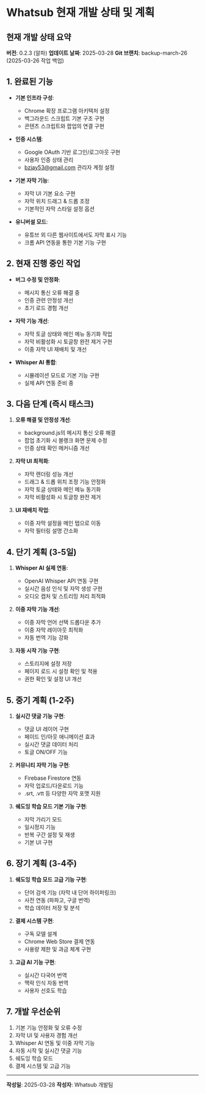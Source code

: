 # Whatsub 현재 개발 상태 및 계획

## 현재 개발 상태 요약

**버전**: 0.2.3 (알파)
**업데이트 날짜**: 2025-03-28
**Git 브랜치**: backup-march-26 (2025-03-26 작업 백업)

## 1. 완료된 기능

- **기본 인프라 구성**:
  - Chrome 확장 프로그램 아키텍처 설정
  - 백그라운드 스크립트 기본 구조 구현
  - 콘텐츠 스크립트와 팝업의 연결 구현

- **인증 시스템**:
  - Google OAuth 기반 로그인/로그아웃 구현
  - 사용자 인증 상태 관리
  - bzjay53@gmail.com 관리자 계정 설정

- **기본 자막 기능**:
  - 자막 UI 기본 요소 구현
  - 자막 위치 드래그 & 드롭 조정
  - 기본적인 자막 스타일 설정 옵션

- **유니버설 모드**:
  - 유튜브 외 다른 웹사이트에서도 자막 표시 기능
  - 크롬 API 연동을 통한 기본 기능 구현

## 2. 현재 진행 중인 작업

- **버그 수정 및 안정화**:
  - 메시지 통신 오류 해결 중
  - 인증 관련 안정성 개선
  - 초기 로드 경험 개선

- **자막 기능 개선**:
  - 자막 토글 상태와 메인 메뉴 동기화 작업
  - 자막 비활성화 시 토글창 완전 제거 구현
  - 이중 자막 UI 재배치 및 개선

- **Whisper AI 통합**:
  - 시뮬레이션 모드로 기본 기능 구현
  - 실제 API 연동 준비 중

## 3. 다음 단계 (즉시 태스크)

1. **오류 해결 및 안정성 개선**:
   - background.js의 메시지 통신 오류 해결
   - 팝업 초기화 시 블랭크 화면 문제 수정
   - 인증 상태 확인 메커니즘 개선

2. **자막 UI 최적화**:
   - 자막 렌더링 성능 개선
   - 드래그 & 드롭 위치 조정 기능 안정화
   - 자막 토글 상태와 메인 메뉴 동기화
   - 자막 비활성화 시 토글창 완전 제거

3. **UI 재배치 작업**:
   - 이중 자막 설정을 메인 탭으로 이동
   - 자막 필터링 설명 간소화

## 4. 단기 계획 (3-5일)

1. **Whisper AI 실제 연동**:
   - OpenAI Whisper API 연동 구현
   - 실시간 음성 인식 및 자막 생성 구현
   - 오디오 캡처 및 스트리밍 처리 최적화

2. **이중 자막 기능 개선**:
   - 이중 자막 언어 선택 드롭다운 추가
   - 이중 자막 레이아웃 최적화
   - 자동 번역 기능 강화

3. **자동 시작 기능 구현**:
   - 스토리지에 설정 저장
   - 페이지 로드 시 설정 확인 및 적용
   - 권한 확인 및 설정 UI 개선

## 5. 중기 계획 (1-2주)

1. **실시간 댓글 기능 구현**:
   - 댓글 UI 레이어 구현
   - 페이드 인/아웃 애니메이션 효과
   - 실시간 댓글 데이터 처리
   - 토글 ON/OFF 기능

2. **커뮤니티 자막 기능 구현**:
   - Firebase Firestore 연동
   - 자막 업로드/다운로드 기능
   - .srt, .vtt 등 다양한 자막 포맷 지원

3. **쉐도잉 학습 모드 기본 기능 구현**:
   - 자막 가리기 모드
   - 일시정지 기능
   - 반복 구간 설정 및 재생
   - 기본 UI 구현

## 6. 장기 계획 (3-4주)

1. **쉐도잉 학습 모드 고급 기능 구현**:
   - 단어 검색 기능 (자막 내 단어 하이퍼링크)
   - 사전 연동 (파파고, 구글 번역)
   - 학습 데이터 저장 및 분석
   
2. **결제 시스템 구현**:
   - 구독 모델 설계
   - Chrome Web Store 결제 연동
   - 사용량 제한 및 과금 체계 구현

3. **고급 AI 기능 구현**:
   - 실시간 다국어 번역
   - 맥락 인식 자동 번역
   - 사용자 선호도 학습

## 7. 개발 우선순위

1. 기본 기능 안정화 및 오류 수정
2. 자막 UI 및 사용자 경험 개선
3. Whisper AI 연동 및 이중 자막 기능
4. 자동 시작 및 실시간 댓글 기능
5. 쉐도잉 학습 모드
6. 결제 시스템 및 고급 기능

---

**작성일**: 2025-03-28
**작성자**: Whatsub 개발팀 